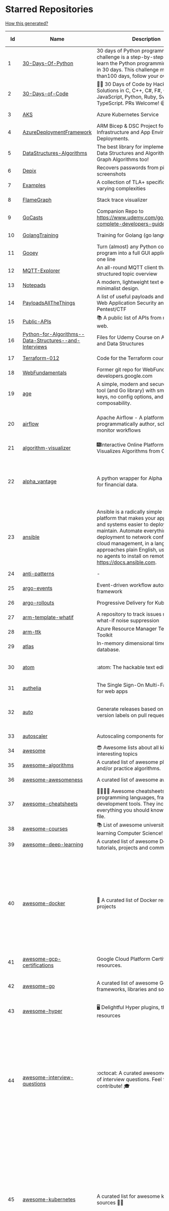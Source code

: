 # Starred Repositories  
[How this generated?](../master/USAGE.md)  
  
| Id 			| Name			| Description | Star Counts | Topics/Tags   | Last Updated 	|  
| ----------- | ----------- 	| ----------- | ----------- | ----------- 	| -----------   |  
|1|[30-Days-Of-Python](https://github.com/Asabeneh/30-Days-Of-Python.git)|30 days of Python programming challenge is a step-by-step guide to learn the Python programming language in 30 days. This challenge may take more than100 days, follow your own pace. |14437||17-11-2021|  
|2|[30-Days-of-Code](https://github.com/xeoneux/30-Days-of-Code.git)|👨‍💻 30 Days of Code by HackerRank Solutions in C, C++, C#, F#, Go, Java, JavaScript, Python, Ruby, Swift & TypeScript. PRs Welcome! 😄|754|||  
|3|[AKS](https://github.com/Azure/AKS.git)|Azure Kubernetes Service|1566||9-9-2022|  
|4|[AzureDeploymentFramework](https://github.com/brwilkinson/AzureDeploymentFramework.git)|ARM Bicep & DSC Project for Azure Infrastructure and App Environment Deployments.|78||26-7-2022|  
|5|[DataStructures-Algorithms](https://github.com/rachitiitr/DataStructures-Algorithms.git)|The best library for implementation of all Data Structures and Algorithms - Trees + Graph Algorithms too!|2351||13-6-2021|  
|6|[Depix](https://github.com/beurtschipper/Depix.git)|Recovers passwords from pixelized screenshots|22713||16-6-2022|  
|7|[Examples](https://github.com/tlaplus/Examples.git)|A collection of TLA+ specifications of varying complexities|956|tlaplus, pluscal, protocol, algorithm|29-8-2022|  
|8|[FlameGraph](https://github.com/brendangregg/FlameGraph.git)|Stack trace visualizer|13536||31-8-2021|  
|9|[GoCasts](https://github.com/StephenGrider/GoCasts.git)|Companion Repo to https://www.udemy.com/go-the-complete-developers-guide/|1765||25-8-2017|  
|10|[GolangTraining](https://github.com/GoesToEleven/GolangTraining.git)|Training for Golang (go language)|8403||4-12-2018|  
|11|[Gooey](https://github.com/chriskiehl/Gooey.git)|Turn (almost) any Python command line program into a full GUI application with one line|16647||8-5-2022|  
|12|[MQTT-Explorer](https://github.com/thomasnordquist/MQTT-Explorer.git)|An all-round MQTT client that provides a structured topic overview|1918||27-2-2022|  
|13|[Notepads](https://github.com/0x7c13/Notepads.git)|A modern, lightweight text editor with a minimalist design.|6700||7-6-2022|  
|14|[PayloadsAllTheThings](https://github.com/swisskyrepo/PayloadsAllTheThings.git)|A list of useful payloads and bypass for Web Application Security and Pentest/CTF|40919|||  
|15|[Public-APIs](https://github.com/n0shake/Public-APIs.git)|📚 A public list of APIs from round the web.|18929||21-8-2022|  
|16|[Python-for-Algorithms--Data-Structures--and-Interviews](https://github.com/jmportilla/Python-for-Algorithms--Data-Structures--and-Interviews.git)|Files for Udemy Course on Algorithms and Data Structures|2147||1-7-2022|  
|17|[Terraform-012](https://github.com/addamstj/Terraform-012.git)|Code for the Terraform course|72||6-7-2020|  
|18|[WebFundamentals](https://github.com/google/WebFundamentals.git)|Former git repo for WebFundamentals on developers.google.com|13429||10-8-2022|  
|19|[age](https://github.com/FiloSottile/age.git)|A simple, modern and secure encryption tool (and Go library) with small explicit keys, no config options, and UNIX-style composability.|11213||28-7-2022|  
|20|[airflow](https://github.com/apache/airflow.git)|Apache Airflow - A platform to programmatically author, schedule, and monitor workflows|27406|airflow, apache, apache-airflow, python, scheduler, workflow, hacktoberfest|10-9-2022|  
|21|[algorithm-visualizer](https://github.com/algorithm-visualizer/algorithm-visualizer.git)|:fireworks:Interactive Online Platform that Visualizes Algorithms from Code|39001|||  
|22|[alpha_vantage](https://github.com/RomelTorres/alpha_vantage.git)|A python wrapper for Alpha Vantage API for financial data.|3741|alpha-vantage, pandas, financial-data, python, stock, alphavantage, json, finance, api-wrapper, cryptocurrency, bitcoin|14-6-2021|  
|23|[ansible](https://github.com/ansible/ansible.git)|Ansible is a radically simple IT automation platform that makes your applications and systems easier to deploy and maintain. Automate everything from code deployment to network configuration to cloud management, in a language that approaches plain English, using SSH, with no agents to install on remote systems. https://docs.ansible.com.|54436||9-9-2022|  
|24|[anti-patterns](https://github.com/tonybaloney/anti-patterns.git)|-|102||15-7-2022|  
|25|[argo-events](https://github.com/argoproj/argo-events.git)|Event-driven workflow automation framework|1651||10-9-2022|  
|26|[argo-rollouts](https://github.com/argoproj/argo-rollouts.git)|Progressive Delivery for Kubernetes|1691||6-9-2022|  
|27|[arm-template-whatif](https://github.com/Azure/arm-template-whatif.git)|A repository to track issues related to what-if noise suppression|63||2-8-2022|  
|28|[arm-ttk](https://github.com/Azure/arm-ttk.git)|Azure Resource Manager Template Toolkit|339||26-8-2022|  
|29|[atlas](https://github.com/Netflix/atlas.git)|In-memory dimensional time series database.|3130||9-9-2022|  
|30|[atom](https://github.com/atom/atom.git)|:atom: The hackable text editor|58457|atom, editor, javascript, electron, windows, linux, macos|23-6-2022|  
|31|[authelia](https://github.com/authelia/authelia.git)|The Single Sign-On Multi-Factor portal for web apps|14116||10-9-2022|  
|32|[auto](https://github.com/intuit/auto.git)|Generate releases based on semantic version labels on pull requests.|1809|release, auto-release, github, slack, jira, releases, publishing, hack, hacktoberfest|25-7-2022|  
|33|[autoscaler](https://github.com/kubernetes/autoscaler.git)|Autoscaling components for Kubernetes|6042||5-9-2022|  
|34|[awesome](https://github.com/sindresorhus/awesome.git)|😎 Awesome lists about all kinds of interesting topics|218865||5-9-2022|  
|35|[awesome-algorithms](https://github.com/tayllan/awesome-algorithms.git)|A curated list of awesome places to learn and/or practice algorithms.|12248||9-5-2022|  
|36|[awesome-awesomeness](https://github.com/bayandin/awesome-awesomeness.git)|A curated list of awesome awesomeness|29306||24-3-2022|  
|37|[awesome-cheatsheets](https://github.com/LeCoupa/awesome-cheatsheets.git)|👩‍💻👨‍💻 Awesome cheatsheets for popular programming languages, frameworks and development tools. They include everything you should know in one single file.|30451||28-8-2022|  
|38|[awesome-courses](https://github.com/prakhar1989/awesome-courses.git)|:books: List of awesome university courses for learning Computer Science!|42559||2-12-2020|  
|39|[awesome-deep-learning](https://github.com/ChristosChristofidis/awesome-deep-learning.git)|A curated list of awesome Deep Learning tutorials, projects and communities.|19379||8-5-2022|  
|40|[awesome-docker](https://github.com/veggiemonk/awesome-docker.git)|:whale: A curated list of Docker resources and projects|22775|docker, awesome, awesome-list, container, tools, dockerfile, list, moby, docker-container, docker-image, docker-environment, docker-deployment, docker-swarm, docker-api, docker-monitoring, docker-machine, docker-security, docker-registry|26-8-2022|  
|41|[awesome-gcp-certifications](https://github.com/sathishvj/awesome-gcp-certifications.git)|Google Cloud Platform Certification resources.|2679||31-8-2022|  
|42|[awesome-go](https://github.com/avelino/awesome-go.git)|A curated list of awesome Go frameworks, libraries and software|87465|golang, golang-library, go, awesome, awesome-list, hacktoberfest|9-9-2022|  
|43|[awesome-hyper](https://github.com/bnb/awesome-hyper.git)|🖥 Delightful Hyper plugins, themes, and resources|10014||13-7-2021|  
|44|[awesome-interview-questions](https://github.com/DopplerHQ/awesome-interview-questions.git)|:octocat: A curated awesome list of lists of interview questions. Feel free to contribute! :mortar_board: |49401|awesome-list, awesomeness, interview-questions, interviewing, interview-practice, ruby, javascript, awesome, list, python-interview-questions, rails-interview, javascript-interview-questions, angularjs-interview-questions, android-interview-questions|16-11-2021|  
|45|[awesome-kubernetes](https://github.com/ramitsurana/awesome-kubernetes.git)|A curated list for awesome kubernetes sources :ship::tada:|13053|kubernetes, minikube, meetup, resource, kubernetes-sources, google-cloud, kubernetes-cluster, deploy-kubernetes, aws, enterprise-kubernetes-products, monitoring-kubernetes, azure, schedule, google-kubernetes, docker, cloud-providers, books, machine-learning|4-7-2022|  
|46|[awesome-kubernetes](https://github.com/nubenetes/awesome-kubernetes.git)|A curated list of awesome references collected since 2018.|277|kubernetes, cloud, awesome-list, aws, azure, gcp, devops, devops-tools, docker, containers|25-6-2022|  
|47|[awesome-macOS](https://github.com/iCHAIT/awesome-macOS.git)|  A curated list of awesome applications, softwares, tools and shiny things for macOS.|13303||4-2-2022|  
|48|[awesome-machine-learning](https://github.com/josephmisiti/awesome-machine-learning.git)|A curated list of awesome Machine Learning frameworks, libraries and software.|55751||9-9-2022|  
|49|[awesome-macos-command-line](https://github.com/herrbischoff/awesome-macos-command-line.git)|Use your macOS terminal shell to do awesome things.|26181||2-9-2021|  
|50|[awesome-microservices](https://github.com/mfornos/awesome-microservices.git)|A curated list of Microservice Architecture related principles and technologies.|11350|awesome, microservices, microservices-architecture, cloud-native, cloud-computing|1-9-2022|  
|51|[awesome-pentest](https://github.com/enaqx/awesome-pentest.git)|A collection of awesome penetration testing resources, tools and other shiny things|16779||25-8-2022|  
|52|[awesome-python-applications](https://github.com/mahmoud/awesome-python-applications.git)|💿 Free software that works great, and also happens to be open-source Python. |13934||10-7-2022|  
|53|[awesome-readme](https://github.com/matiassingers/awesome-readme.git)|A curated list of awesome READMEs|12817|awesome-list, awesome, list, readme|1-9-2022|  
|54|[awesome-sanic](https://github.com/mekicha/awesome-sanic.git)|A curated list of awesome Sanic resources and extensions|594||13-8-2022|  
|55|[awesome-scalability](https://github.com/binhnguyennus/awesome-scalability.git)|The Patterns of Scalable, Reliable, and Performant Large-Scale Systems|40564|||  
|56|[awesome-selfhosted](https://github.com/awesome-selfhosted/awesome-selfhosted.git)|A list of Free Software network services and web applications which can be hosted on your own servers|102203|selfhosted, awesome, awesome-list, privacy, hosting, cloud, self-hosted|8-9-2022|  
|57|[awesome-shell](https://github.com/alebcay/awesome-shell.git)|A curated list of awesome command-line frameworks, toolkits, guides and gizmos. Inspired by awesome-php.|24747||27-4-2022|  
|58|[awesome-sysadmin](https://github.com/awesome-foss/awesome-sysadmin.git)|A curated list of amazingly awesome open source sysadmin resources.|14976||6-9-2022|  
|59|[awesome-vscode](https://github.com/viatsko/awesome-vscode.git)|🎨 A curated list of delightful VS Code packages and resources.|20997|visual-studio, vscode, vscode-theme, vscode-extension, awesome, awesome-list, list, visualstudio, visual-studio-code, visual-studio-code-extension, visual-studio-code-theme|11-8-2022|  
|60|[awless](https://github.com/wallix/awless.git)|A Mighty CLI for AWS|4862||10-12-2018|  
|61|[aws-cdk](https://github.com/aws/aws-cdk.git)|The AWS Cloud Development Kit is a framework for defining cloud infrastructure in code|9162|aws, infrastructure-as-code, typescript, cloud-infrastructure|9-9-2022|  
|62|[aws-cli](https://github.com/aws/aws-cli.git)|Universal Command Line Interface for Amazon Web Services|12853||9-9-2022|  
|63|[aws-cloudformation-user-guide](https://github.com/awsdocs/aws-cloudformation-user-guide.git)|The open source version of the AWS CloudFormation User Guide|667||11-8-2022|  
|64|[aws-eks-kubernetes-masterclass](https://github.com/stacksimplify/aws-eks-kubernetes-masterclass.git)|AWS EKS Kubernetes - Masterclass   DevOps, Microservices|569||3-3-2022|  
|65|[azkaban](https://github.com/azkaban/azkaban.git)|Azkaban workflow manager.|4116|||  
|66|[azure-cli](https://github.com/Azure/azure-cli.git)|Azure Command-Line Interface|3227||9-9-2022|  
|67|[azure-docs-bicep-samples](https://github.com/Azure/azure-docs-bicep-samples.git)|-|35|||  
|68|[azure-functions-host](https://github.com/Azure/azure-functions-host.git)|The host/runtime that powers Azure Functions|1752|azure-functions, azure-webjobs-sdk, serverless|9-9-2022|  
|69|[azure-powershell](https://github.com/Azure/azure-powershell.git)|Microsoft Azure PowerShell|3255|azure, powershell, microsoft-azure-powershell, arm, microsoft|9-9-2022|  
|70|[azure-quickstart-templates](https://github.com/Azure/azure-quickstart-templates.git)|Azure Quickstart Templates|12071|azure, templates, arm, bicep, bicep-templates, arm-templates|9-9-2022|  
|71|[azure-sdk-for-python](https://github.com/Azure/azure-sdk-for-python.git)|This repository is for active development of the Azure SDK for Python. For consumers of the SDK we recommend visiting our public developer docs at https://docs.microsoft.com/python/azure/ or our versioned developer docs at https://azure.github.io/azure-sdk-for-python. |3001|python, azure, azure-sdk|10-9-2022|  
|72|[azure4everyone-samples](https://github.com/MarczakIO/azure4everyone-samples.git)|-|190|||  
|73|[backstage](https://github.com/backstage/backstage.git)|Backstage is an open platform for building developer portals|17920||10-9-2022|  
|74|[badges](https://github.com/Naereen/badges.git)|:pencil: Markdown code for lots of small badges :ribbon: :pushpin: (shields.io, forthebadge.com etc) :sunglasses:. Contributions are welcome! Please add yours!|3523||9-6-2022|  
|75|[benten](https://github.com/intuit/benten.git)|Chatbot Development Framework (with Slack integration for Jira and Jenkins)|129||31-3-2021|  
|76|[bhai-lang](https://github.com/DulLabs/bhai-lang.git)|A toy programming language written in Typescript|3568||17-4-2022|  
|77|[bicep](https://github.com/Azure/bicep.git)|Bicep is a declarative language for describing and deploying Azure resources|2497|arm-templates, arm-json, bicep|10-9-2022|  
|78|[bitcoin](https://github.com/bitcoin/bitcoin.git)|Bitcoin Core integration/staging tree|66064|bitcoin, c-plus-plus, p2p, cryptocurrency, cryptography|10-9-2022|  
|79|[black](https://github.com/psf/black.git)|The uncompromising Python code formatter|29080||5-9-2022|  
|80|[blackfriday](https://github.com/russross/blackfriday.git)|Blackfriday: a markdown processor for Go|4990||27-10-2020|  
|81|[blockly](https://github.com/google/blockly.git)|The web-based visual programming editor.|10596||10-8-2022|  
|82|[bokeh](https://github.com/bokeh/bokeh.git)|Interactive Data Visualization in the browser, from  Python|16660||10-9-2022|  
|83|[boto3](https://github.com/boto/boto3.git)|AWS SDK for Python|7527|||  
|84|[boulder](https://github.com/letsencrypt/boulder.git)|An ACME-based certificate authority, written in Go. |4391||9-9-2022|  
|85|[brackets](https://github.com/adobe/brackets.git)|An open source code editor for the web, written in JavaScript, HTML and CSS.|33551||18-3-2021|  
|86|[brooklin](https://github.com/linkedin/brooklin.git)|An extensible distributed system for reliable nearline data streaming at scale|782|distributed-systems, data-streaming, scalability, kafka-mirror-maker, kafka, change-data-capture, java, linkedin|5-8-2022|  
|87|[brotli](https://github.com/google/brotli.git)|Brotli compression format|11444|||  
|88|[build-your-own-x](https://github.com/codecrafters-io/build-your-own-x.git)|Master programming by recreating your favorite technologies from scratch.|164531|programming, tutorials, tutorial-code, tutorial-exercises, free, awesome-list|4-9-2022|  
|89|[caddy](https://github.com/caddyserver/caddy.git)|Fast and extensible multi-platform web server with automatic HTTPS|42735|||  
|90|[celery](https://github.com/celery/celery.git)|Distributed Task Queue (development branch)|20046|python, task-manager, task-scheduler, task-runner, queue-workers, queued-jobs, queue-tasks, amqp, redis, sqs, sqs-queue, python3, python-library, redis-queue|7-9-2022|  
|91|[cert-manager](https://github.com/cert-manager/cert-manager.git)|Automatically provision and manage TLS certificates in Kubernetes|9327|||  
|92|[chalice](https://github.com/aws/chalice.git)|Python Serverless Microframework for AWS|9185||1-9-2022|  
|93|[chaos-mesh](https://github.com/chaos-mesh/chaos-mesh.git)|A Chaos Engineering Platform for Kubernetes.|5152|||  
|94|[chaosmonkey](https://github.com/Netflix/chaosmonkey.git)|Chaos Monkey is a resiliency tool that helps applications tolerate random instance failures.|12645||30-10-2020|  
|95|[chartmuseum](https://github.com/helm/chartmuseum.git)|Host your own Helm Chart Repository|2943|helm, charts, kubernetes, chartmuseum|29-8-2022|  
|96|[charts](https://github.com/helm/charts.git)|⚠️(OBSOLETE) Curated applications for Kubernetes|15456|||  
|97|[cheat.sh](https://github.com/chubin/cheat.sh.git)|the only cheat sheet you need|30409||18-4-2022|  
|98|[checkov](https://github.com/bridgecrewio/checkov.git)|Prevent cloud misconfigurations and find vulnerabilities during build-time in infrastructure as code, container images and open source packages with Checkov by Bridgecrew.|4629|terraform, static-analysis, aws, gcp, azure, aws-security, azure-security, gcp-security, cloudformation, scans, compliance, kubernetes, kubernetes-security, devsecops, policy-as-code, infrastructure-as-code, devops, terraform-security, hacktoberfest, bicep||  
|99|[chef](https://github.com/chef/chef.git)|Chef Infra, a powerful automation platform that transforms infrastructure into code automating how infrastructure is configured, deployed and managed across any environment, at any scale|6993||9-9-2022|  
|100|[clair](https://github.com/quay/clair.git)|Vulnerability Static Analysis for Containers|9010|||  
|101|[cli](https://github.com/cli/cli.git)|GitHub’s official command line tool|29780||10-9-2022|  
|102|[cli](https://github.com/snyk/cli.git)|Snyk CLI scans and monitors your projects for security vulnerabilities.|4103||9-9-2022|  
|103|[cli-spinners](https://github.com/sindresorhus/cli-spinners.git)|Spinners for use in the terminal|2027||24-7-2022|  
|104|[click](https://github.com/pallets/click.git)|Python composable command line interface toolkit|12942|python, cli, click, pallets|1-9-2022|  
|105|[cloud-custodian](https://github.com/cloud-custodian/cloud-custodian.git)|Rules engine for cloud security, cost optimization, and governance, DSL in yaml for policies to query, filter, and take actions on resources|4298||9-9-2022|  
|106|[codebytere.github.io](https://github.com/codebytere/codebytere.github.io.git)|personal website|457||12-7-2022|  
|107|[codesearch](https://github.com/google/codesearch.git)|Fast, indexed regexp search over large file trees|3151||29-3-2020|  
|108|[coding-interview-university](https://github.com/jwasham/coding-interview-university.git)|A complete computer science study plan to become a software engineer.|231936|||  
|109|[compose](https://github.com/docker/compose.git)|Define and run multi-container applications with Docker|27131|docker, docker-compose, orchestration, go, golang|8-9-2022|  
|110|[computer-science](https://github.com/ossu/computer-science.git)|:mortar_board: Path to a free self-taught education in Computer Science!|123496|computer-science, awesome-list, courses, curriculum|23-8-2022|  
|111|[consul](https://github.com/hashicorp/consul.git)|Consul is a distributed, highly available, and data center aware solution to connect and configure applications across dynamic, distributed infrastructure.|25317|consul, service-mesh, service-discovery, kubernetes, vault, ecs, api-gateway|9-9-2022|  
|112|[containerd](https://github.com/containerd/containerd.git)|An open and reliable container runtime|12020||10-9-2022|  
|113|[core](https://github.com/home-assistant/core.git)|:house_with_garden: Open source home automation that puts local control and privacy first.|54753|python, home-automation, iot, internet-of-things, mqtt, raspberry-pi, asyncio|10-9-2022|  
|114|[coredns](https://github.com/coredns/coredns.git)|CoreDNS is a DNS server that chains plugins|9709|dns-server, go, cncf, coredns, plugin, service-discovery|8-9-2022|  
|115|[coreutils](https://github.com/uutils/coreutils.git)|Cross-platform Rust rewrite of the GNU coreutils|12485|rust, coreutils, gnu-coreutils, busybox, cross-platform, command-line-tool|10-9-2022|  
|116|[crouton](https://github.com/dnschneid/crouton.git)|Chromium OS Universal Chroot Environment|8169|chroot, shell, crouton, minecraft, ubuntu, debian, kali, linux, chromeos|11-1-2022|  
|117|[cruise-control](https://github.com/linkedin/cruise-control.git)|Cruise-control is the first of its kind to fully automate the dynamic workload rebalance and self-healing of a Kafka cluster. It provides great value to Kafka users by simplifying the operation of Kafka clusters.|2258|kafka, cluster-management, self-healing|1-9-2022|  
|118|[dapr](https://github.com/dapr/dapr.git)|Dapr is a portable, event-driven, runtime for building distributed applications across cloud and edge.|19191||9-9-2022|  
|119|[dashboard](https://github.com/kubernetes/dashboard.git)|General-purpose web UI for Kubernetes clusters|11624||10-9-2022|  
|120|[design-patterns-for-humans](https://github.com/kamranahmedse/design-patterns-for-humans.git)|An ultra-simplified explanation to design patterns|34924||27-8-2022|  
|121|[developer-roadmap](https://github.com/kamranahmedse/developer-roadmap.git)|Roadmap to becoming a developer in 2022|210739|computer-science, roadmap, developer-roadmap, frontend-roadmap, devops-roadmap, backend-roadmap, study-plan, engineering, react-roadmap, angular-roadmap, python-roadmap, go-roadmap, java-roadmap, dba-roadmap, vue-roadmap, blockchain-roadmap, web3-roadmap, javascript-roadmap, nodejs-roadmap, qa-roadmap|10-9-2022|  
|122|[devops-exercises](https://github.com/bregman-arie/devops-exercises.git)|Linux, Jenkins, AWS, SRE, Prometheus, Docker, Python, Ansible, Git, Kubernetes, Terraform, OpenStack, SQL, NoSQL, Azure, GCP, DNS, Elastic, Network, Virtualization. DevOps Interview Questions|29304||8-9-2022|  
|123|[diagrams](https://github.com/mingrammer/diagrams.git)|:art: Diagram as Code for prototyping cloud system architectures|25835|diagram, diagram-as-code, architecture, graphviz|5-9-2022|  
|124|[discourse](https://github.com/discourse/discourse.git)|A platform for community discussion. Free, open, simple.|36410||10-9-2022|  
|125|[dive](https://github.com/wagoodman/dive.git)|A tool for exploring each layer in a docker image|33625|docker, docker-image, inspector, explorer, cli, tui|2-7-2021|  
|126|[django](https://github.com/django/django.git)|The Web framework for perfectionists with deadlines.|66171|python, django, web, framework, orm, templates, models, views, apps|9-9-2022|  
|127|[django-health-check](https://github.com/KristianOellegaard/django-health-check.git)|a pluggable app that runs a full check on the deployment, using a number of plugins to check e.g. database, queue server, celery processes, etc.|882||5-9-2022|  
|128|[dns](https://github.com/miekg/dns.git)|DNS library in Go|6496|dnssec, go, dns-library, dns|21-6-2022|  
|129|[docker-cheat-sheet](https://github.com/wsargent/docker-cheat-sheet.git)|Docker Cheat Sheet|21091|docker, cheet-sheet|23-6-2022|  
|130|[dockerfiles](https://github.com/jessfraz/dockerfiles.git)|Various Dockerfiles I use on the desktop and on servers.|12715|dockerfiles, bash, docker, dockerfile, linux, shell, containers|27-3-2021|  
|131|[doitlive](https://github.com/sloria/doitlive.git)|Because sometimes you need to do it live|3176||14-8-2022|  
|132|[drawio](https://github.com/jgraph/drawio.git)|Source to app.diagrams.net|31137||8-9-2022|  
|133|[driftctl](https://github.com/snyk/driftctl.git)|Detect, track and alert on infrastructure drift|1963|infrastructure-drift, iac, terraform, aws, drift, infrastructure-as-code, hacktoberfest|9-9-2022|  
|134|[echarts](https://github.com/apache/echarts.git)|Apache ECharts is a powerful, interactive charting and data visualization library for browser|52425|echarts, data-visualization, charts, charting-library, visualization, apache, data-viz, canvas, svg|6-9-2022|  
|135|[echo](https://github.com/labstack/echo.git)|High performance, minimalist Go web framework|23694|go, echo, web, middleware, microservice, websocket, ssl, letsencrypt, micro-framework, https, http2, web-framework, labstack-echo|4-9-2022|  
|136|[ecs-refarch-service-discovery](https://github.com/awslabs/ecs-refarch-service-discovery.git)|An EC2 Container Service Reference Architecture for providing Service Discovery to containers using CloudWatch Events, Lambda and Route 53 private hosted zones. |440||25-7-2016|  
|137|[eks-anywhere](https://github.com/aws/eks-anywhere.git)|Run Amazon EKS on your own infrastructure 🚀|1631|kubernetes, aws, k8s, kubernetes-cluster, kubernetes-deployment, eks, vmware, docker, baremetal, baremetal-provisioning, tinkerbell|9-9-2022|  
|138|[elasticsearch](https://github.com/elastic/elasticsearch.git)|Free and Open, Distributed, RESTful Search Engine|61070|elasticsearch, java, search-engine|10-9-2022|  
|139|[emissary](https://github.com/emissary-ingress/emissary.git)|open source Kubernetes-native API gateway for microservices built on the Envoy Proxy|3869|||  
|140|[eng-practices](https://github.com/google/eng-practices.git)|Google's Engineering Practices documentation|18738||17-8-2022|  
|141|[engineering-blogs](https://github.com/kilimchoi/engineering-blogs.git)|A curated list of engineering blogs|22108|engineering-blogs, tech, programming-blogs, software-development, lists|29-7-2022|  
|142|[envoy](https://github.com/envoyproxy/envoy.git)|Cloud-native high-performance edge/middle/service proxy|20370||9-9-2022|  
|143|[eruda](https://github.com/liriliri/eruda.git)|Console for mobile browsers|12807|console, mobile, debugger, developer-tools, eruda|26-8-2022|  
|144|[etcd](https://github.com/etcd-io/etcd.git)|Distributed reliable key-value store for the most critical data of a distributed system|41124|etcd, raft, distributed-systems, kubernetes, go, database, key-value, consensus, distributed-database|9-9-2022|  
|145|[every-programmer-should-know](https://github.com/mtdvio/every-programmer-should-know.git)|A collection of (mostly) technical things every software developer should know about|62125|cc-by, computer-science, educational, novice, collection|1-9-2022|  
|146|[ewd998](https://github.com/tlaplus-workshops/ewd998.git)|Distributed termination detection on a ring, due to Shmuel Safra:|21|termination, detection, distsys, tlaplus, specs, model-checking, theorem-proving, refinement, safety, liveness|20-5-2022|  
|147|[examples](https://github.com/kubernetes/examples.git)|Kubernetes application example tutorials|5143|||  
|148|[external-dns](https://github.com/kubernetes-sigs/external-dns.git)|Configure external DNS servers (AWS Route53, Google CloudDNS and others) for Kubernetes Ingresses and Services|5610|||  
|149|[faas](https://github.com/openfaas/faas.git)|OpenFaaS - Serverless Functions Made Simple|22084|functions-as-a-service, functions, lambda, serverless, prometheus, kubernetes, k8s, serverless-functions, paas, gitops, faas, docker, golang, nodejs|8-9-2022|  
|150|[face_recognition](https://github.com/ageitgey/face_recognition.git)|The world's simplest facial recognition api for Python and the command line|45726|machine-learning, face-detection, face-recognition, python|10-6-2022|  
|151|[faker](https://github.com/joke2k/faker.git)|Faker is a Python package that generates fake data for you.|14717||31-8-2022|  
|152|[falcon](https://github.com/falconry/falcon.git)|The no-magic web data plane API and microservices framework for Python developers, with a focus on reliability, correctness, and performance at scale.|8873|python, framework, rest, microservices, web, api, http, wsgi, asgi, api-rest|31-8-2022|  
|153|[fastapi](https://github.com/tiangolo/fastapi.git)|FastAPI framework, high performance, easy to learn, fast to code, ready for production|49285||8-9-2022|  
|154|[fasthttp](https://github.com/valyala/fasthttp.git)|Fast HTTP package for Go. Tuned for high performance. Zero memory allocations in hot paths. Up to 10x faster than net/http|18363||3-9-2022|  
|155|[fd](https://github.com/sharkdp/fd.git)|A simple, fast and user-friendly alternative to 'find'|24429|command-line, tool, filesystem, search, regex, rust, cli, terminal, hacktoberfest|2-9-2022|  
|156|[flamethrower](https://github.com/DNS-OARC/flamethrower.git)|a DNS performance and functional testing utility supporting UDP, TCP, DoT and DoH (by @ns1labs)|257||5-7-2022|  
|157|[flask](https://github.com/pallets/flask.git)|The Python micro framework for building web applications.|60488|python, flask, wsgi, web-framework, werkzeug, jinja, pallets|2-9-2022|  
|158|[flask-celery-example](https://github.com/miguelgrinberg/flask-celery-example.git)|This repository contains the example code for my blog article Using Celery with Flask.|1088||12-9-2021|  
|159|[flower](https://github.com/mher/flower.git)|Real-time monitor and web admin for Celery distributed task queue|5367|celery, task-queue, monitoring, administration, workers, rabbitmq, redis, python, asynchronous|9-9-2022|  
|160|[flux](https://github.com/fluxcd/flux.git)|Successor: https://github.com/fluxcd/flux2 — The GitOps Kubernetes operator|6925|||  
|161|[forcediphttpsadapter](https://github.com/Roadmaster/forcediphttpsadapter.git)|A requests TransportAdapter allowing to force a specific IP for HTTPS connections.|43||1-11-2021|  
|162|[fortio](https://github.com/fortio/fortio.git)|Fortio load testing library, command line tool, advanced echo server and web UI in go (golang). Allows to specify a set query-per-second load and record latency histograms and other useful stats.|2666|||  
|163|[free-for-dev](https://github.com/ripienaar/free-for-dev.git)|A list of SaaS, PaaS and IaaS offerings that have free tiers of interest to devops and infradev|59692|free-for-developers, awesome-list|9-9-2022|  
|164|[free-programming-books](https://github.com/EbookFoundation/free-programming-books.git)|:books: Freely available programming books|247749|education, books, list, resource, hacktoberfest|10-9-2022|  
|165|[frp](https://github.com/fatedier/frp.git)|A fast reverse proxy to help you expose a local server behind a NAT or firewall to the internet.|59860|proxy, reverse-proxy, tunnel, nat, go, firewall, frp, expose, http-proxy|8-9-2022|  
|166|[fucking-algorithm](https://github.com/labuladong/fucking-algorithm.git)|刷算法全靠套路，认准 labuladong 就够了！English version supported! Crack LeetCode, not only how, but also why. |110070|leetcode, algorithms, interview-questions, data-structures, kmp, dynamic-programming, computer-science, dynamic-programming-algorithm|9-9-2022|  
|167|[gcsfuse](https://github.com/GoogleCloudPlatform/gcsfuse.git)|A user-space file system for interacting with Google Cloud Storage|1522||9-9-2022|  
|168|[gin](https://github.com/gin-gonic/gin.git)|Gin is a HTTP web framework written in Go (Golang). It features a Martini-like API with much better performance -- up to 40 times faster. If you need smashing performance, get yourself some Gin.|62683|server, middleware, framework, go, router, performance, gin|1-9-2022|  
|169|[git-standup](https://github.com/kamranahmedse/git-standup.git)|Recall what you did on the last working day. Psst! or be nosy and find what someone else in your team did ;-)|7214|||  
|170|[gitbook](https://github.com/GitbookIO/gitbook.git)|📝 Modern documentation format and toolchain using Git and Markdown|25003||27-12-2018|  
|171|[github-cheat-sheet](https://github.com/tiimgreen/github-cheat-sheet.git)|A list of cool features of Git and GitHub.|36770||28-5-2022|  
|172|[github-readme-stats](https://github.com/anuraghazra/github-readme-stats.git)|:zap: Dynamically generated stats for your github readmes|45612||6-9-2022|  
|173|[github1s](https://github.com/conwnet/github1s.git)|One second to read GitHub code with VS Code.|21206||6-9-2022|  
|174|[gitignore](https://github.com/github/gitignore.git)|A collection of useful .gitignore templates|138240|gitignore, git|10-5-2022|  
|175|[gitui](https://github.com/extrawurst/gitui.git)|Blazing 💥 fast terminal-ui for git written in rust 🦀|8955|rust, tui, terminal, git, command-line-tool, command-line-interface, async, hacktoberfest, bash|9-9-2022|  
|176|[gloo](https://github.com/solo-io/gloo.git)|The Feature-rich, Kubernetes-native, Next-Generation API Gateway Built on Envoy|3515||9-9-2022|  
|177|[go-fuzz](https://github.com/dvyukov/go-fuzz.git)|Randomized testing for Go|4462||26-7-2022|  
|178|[go-github](https://github.com/google/go-github.git)|Go library for accessing the GitHub v3 API|8790|go, github-api|7-9-2022|  
|179|[go-restful](https://github.com/emicklei/go-restful.git)|package for building REST-style Web Services using Go|4586|||  
|180|[go-spew](https://github.com/davecgh/go-spew.git)|Implements a deep pretty printer for Go data structures to aid in debugging|5263||30-8-2018|  
|181|[goaccess](https://github.com/allinurl/goaccess.git)|GoAccess is a real-time web log analyzer and interactive viewer that runs in a terminal in *nix systems or through your browser.|15126||6-9-2022|  
|182|[golang-web-dev](https://github.com/GoesToEleven/golang-web-dev.git)|-|3050||13-12-2019|  
|183|[goldmark](https://github.com/yuin/goldmark.git)|:trophy: A markdown parser written in Go. Easy to extend, standard(CommonMark) compliant, well structured.|2320|markdown, commonmark, golang, go|2-9-2022|  
|184|[google-api-python-client](https://github.com/googleapis/google-api-python-client.git)|🐍 The official Python client library for Google's discovery based APIs.|5933||7-9-2022|  
|185|[google-maps-services-python](https://github.com/googlemaps/google-maps-services-python.git)|Python client library for Google Maps API Web Services|3658|||  
|186|[googlesre](https://github.com/google/googlesre.git)|-|76||4-4-2022|  
|187|[goreleaser](https://github.com/goreleaser/goreleaser.git)|Deliver Go binaries as fast and easily as possible|10570|homebrew, golang, travis, release-automation, docker, snapcraft, package, deb, rpm, go, apk, hacktoberfest, github-actions|9-9-2022|  
|188|[gotty](https://github.com/sorenisanerd/gotty.git)|Share your terminal as a web application|1622||2-9-2022|  
|189|[gotty](https://github.com/yudai/gotty.git)|Share your terminal as a web application|17136||13-12-2017|  
|190|[gping](https://github.com/orf/gping.git)|Ping, but with a graph|6565||14-6-2022|  
|191|[grequests](https://github.com/spyoungtech/grequests.git)|Requests + Gevent = <3|4100|||  
|192|[grex](https://github.com/pemistahl/grex.git)|A command-line tool and Rust library for generating regular expressions from user-provided test cases|5558|command-line-tool, tool, regex, regexp, regex-pattern, regular-expression, regular-expressions, rust, cli, rust-cli, terminal, rust-library, rust-crate|15-8-2022|  
|193|[greykite](https://github.com/linkedin/greykite.git)|A flexible, intuitive and fast forecasting library|1590||31-8-2022|  
|194|[grumpy](https://github.com/giantswarm/grumpy.git)|Kubernetes Validation Admission Controller example|22||24-7-2020|  
|195|[guacamole-server](https://github.com/apache/guacamole-server.git)|Mirror of Apache Guacamole Server|2209||8-9-2022|  
|196|[halo](https://github.com/manrajgrover/halo.git)|💫 Beautiful spinners for terminal, IPython and Jupyter|2636||9-11-2020|  
|197|[haproxy](https://github.com/haproxy/haproxy.git)|HAProxy Load Balancer's development branch (mirror of git.haproxy.org)|3087||9-9-2022|  
|198|[helmfile](https://github.com/roboll/helmfile.git)|Deploy Kubernetes Helm Charts|3929|||  
|199|[hey](https://github.com/rakyll/hey.git)|HTTP load generator, ApacheBench (ab) replacement|14222||23-3-2021|  
|200|[homebrew-cask](https://github.com/Homebrew/homebrew-cask.git)|🍻 A CLI workflow for the administration of macOS applications distributed as binaries|19428|homebrew, cask, hacktoberfest|10-9-2022|  
|201|[howdoi](https://github.com/gleitz/howdoi.git)|instant coding answers via the command line|9664||4-7-2022|  
|202|[htmlq](https://github.com/mgdm/htmlq.git)|Like jq, but for HTML.|6094||3-1-2022|  
|203|[http-api-design](https://github.com/interagent/http-api-design.git)|HTTP API design guide extracted from work on the Heroku Platform API|13616||18-11-2021|  
|204|[http2smugl](https://github.com/neex/http2smugl.git)|-|454||7-7-2022|  
|205|[httpstat](https://github.com/davecheney/httpstat.git)|It's like curl -v, with colours. |6153|||  
|206|[httpstat](https://github.com/reorx/httpstat.git)|curl statistics made simple|5211|||  
|207|[hub](https://github.com/github/hub.git)|A command-line tool that makes git easier to use with GitHub.|22018||4-4-2022|  
|208|[hubot-slack](https://github.com/slackapi/hubot-slack.git)|Slack Developer Kit for Hubot|2281|hubot-adapter, hubot, coffeescript, slack, slack-app, bot|2-8-2022|  
|209|[hugo](https://github.com/gohugoio/hugo.git)|The world’s fastest framework for building websites.|61762|go, hugo, static-site-generator, blog-engine, cms, content-management-system, documentation-tool, hacktoberfest|8-9-2022|  
|210|[hugo-PaperMod](https://github.com/adityatelange/hugo-PaperMod.git)| A fast, clean, responsive Hugo theme.|4382||3-9-2022|  
|211|[interactive-coding-challenges](https://github.com/donnemartin/interactive-coding-challenges.git)|120+ interactive Python coding interview challenges (algorithms and data structures).  Includes Anki flashcards.|26117||5-8-2020|  
|212|[interview](https://github.com/mission-peace/interview.git)|Interview questions|10508||30-7-2018|  
|213|[interviews](https://github.com/kdn251/interviews.git)|Everything you need to know to get the job.|58152|java, interview, interview-questions, interview-practice, interview-preparation, interview-prep, algorithm, algorithm-challenges, algorithms, algorithm-competitions, technical-coding-interview, leetcode, leetcode-solutions, leetcode-java, coding-interviews, coding-interview, coding-challenge, coding-challenges, leetcode-questions, interviews|6-6-2020|  
|214|[ipython](https://github.com/ipython/ipython.git)|Official repository for IPython itself. Other repos in the IPython organization contain things like the website, documentation builds, etc.|15503||9-9-2022|  
|215|[iris](https://github.com/linkedin/iris.git)|Iris is a highly configurable and flexible service for paging and messaging.|696|paging, escalation, messaging, automation|27-6-2022|  
|216|[iris](https://github.com/kataras/iris.git)|The fastest HTTP/2 Go Web Framework. Easy to learn. Fast development with Code you control. Unbeatable cost-performance ratio :leaves: :rocket:   谢谢  |22864|go, performance, iris, web-framework, mvc, golang, basicauth, cors, dependency-injection, django, fastest-routes, grpc-go, http2, jwt, ngrok, sessions, versioning, websocket|9-9-2022|  
|217|[jq](https://github.com/stedolan/jq.git)|Command-line JSON processor|22987||26-5-2022|  
|218|[json-server](https://github.com/typicode/json-server.git)|Get a full fake REST API with zero coding in less than 30 seconds (seriously)|63222||3-5-2022|  
|219|[jsonnet](https://github.com/google/jsonnet.git)|Jsonnet - The data templating language|5759|jsonnet, configuration, config, functional, json|30-8-2022|  
|220|[jsonschema](https://github.com/python-jsonschema/jsonschema.git)|An implementation of the JSON Schema specification for Python|3827||10-9-2022|  
|221|[k2tf](https://github.com/sl1pm4t/k2tf.git)|Kubernetes YAML to Terraform HCL converter|841||29-5-2022|  
|222|[k6](https://github.com/grafana/k6.git)|A modern load testing tool, using Go and JavaScript - https://k6.io|17759||9-9-2022|  
|223|[k8s-conformance](https://github.com/cncf/k8s-conformance.git)|🧪CNCF K8s Conformance Working Group|697||9-9-2022|  
|224|[k9s](https://github.com/derailed/k9s.git)|🐶 Kubernetes CLI To Manage Your Clusters In Style!|17830||27-8-2022|  
|225|[kafka-monitor](https://github.com/linkedin/kafka-monitor.git)|Xinfra Monitor monitors the availability of Kafka clusters by producing synthetic workloads using end-to-end pipelines to obtain derived vital statistics - E2E latency, service produce/consume availability, offsets commit availability & latency, message loss rate and more.|1907|kafka-monitor, kafka-cluster, monitor-topic, partition, broker, partition-count, leader, latency, cluster, metrics, kmf, kafka-broker, xinfra-monitor, monitor-single-clusters, reassigns-partition, jmx-metrics, clusters, xinfra, monitor, topic|29-3-2022|  
|226|[kaniko](https://github.com/GoogleContainerTools/kaniko.git)|Build Container Images In Kubernetes|10950|containers, docker, developer-tools, kubernetes|8-9-2022|  
|227|[katib](https://github.com/kubeflow/katib.git)|Repository for hyperparameter tuning|1217||9-9-2022|  
|228|[katran](https://github.com/facebookincubator/katran.git)|A high performance layer 4 load balancer|3822||10-9-2022|  
|229|[kb](https://github.com/gnebbia/kb.git)|A minimalist command line knowledge base manager|2878||31-10-2021|  
|230|[kraken](https://github.com/uber/kraken.git)|P2P Docker registry capable of distributing TBs of data in seconds|5146|||  
|231|[ksonnet](https://github.com/ksonnet/ksonnet.git)|A CLI-supported framework that streamlines writing and deployment of Kubernetes configurations to multiple clusters.|1155||5-2-2019|  
|232|[kube2iam](https://github.com/jtblin/kube2iam.git)|kube2iam  provides different AWS IAM roles for pods running on Kubernetes|1858||1-3-2022|  
|233|[kubectx](https://github.com/ahmetb/kubectx.git)|Faster way to switch between clusters and namespaces in kubectl|13710|kubernetes, kubectl, kubectl-plugins, kubernetes-clusters|4-8-2022|  
|234|[kubeflow](https://github.com/kubeflow/kubeflow.git)|Machine Learning Toolkit for Kubernetes|11836|ml, kubernetes, minikube, tensorflow, notebook, google-kubernetes-engine, jupyter, machine-learning, kubeflow|6-9-2022|  
|235|[kubernetes](https://github.com/kubernetes/kubernetes.git)|Production-Grade Container Scheduling and Management|91922||10-9-2022|  
|236|[kubernetes-external-secrets](https://github.com/external-secrets/kubernetes-external-secrets.git)|Integrate external secret management systems with Kubernetes|2584||28-5-2022|  
|237|[kubescape](https://github.com/kubescape/kubescape.git)|Kubescape is a K8s open-source tool providing a multi-cloud K8s single pane of glass, including risk analysis, security compliance, RBAC visualizer and image vulnerabilities scanning. |6850|kubernetes, security, nsa, mitre-attack, devops, best-practice, vulnerability-detection|7-9-2022|  
|238|[kubespray](https://github.com/kubernetes-sigs/kubespray.git)|Deploy a Production Ready Kubernetes Cluster|12827||9-9-2022|  
|239|[kubetools](https://github.com/collabnix/kubetools.git)|Kubetools - Curated List of Kubernetes Tools|589|hacktoberfest, hacktoberfest2020, kubernetes, helm, helmpack, helmcharts, jenkins, iot, monitoring, monitoring-tool, prometheus, thanos, grafana, kubernetes-clusters, kubernetes-operational, kubernetes-resource, k8s-cluster, kubernetes-cli|24-8-2022|  
|240|[kudu](https://github.com/projectkudu/kudu.git)|Kudu is the engine behind git/hg deployments, WebJobs, and various other features in Azure Web Sites. It can also run outside of Azure.|2955||19-8-2022|  
|241|[labs](https://github.com/docker/labs.git)|This is a collection of tutorials for learning how to use Docker with various tools. Contributions welcome.|10913|docker-tutorial, lab, swarm, docker, docker-compose, swarm-mode, orchestration, windows, dotnet, java, security, containers|18-4-2022|  
|242|[landscape](https://github.com/cncf/landscape.git)|🌄The Cloud Native Interactive Landscape filters and sorts hundreds of projects and products, and shows details including GitHub stars, funding or market cap, first and last commits, contributor counts, headquarters location, and recent tweets.|8461||10-9-2022|  
|243|[lazydocker](https://github.com/jesseduffield/lazydocker.git)|The lazier way to manage everything docker|23702||18-6-2022|  
|244|[learn-python](https://github.com/trekhleb/learn-python.git)|📚 Playground and cheatsheet for learning Python. Collection of Python scripts that are split by topics and contain code examples with explanations.|13150||2-7-2022|  
|245|[learn-python3](https://github.com/jerry-git/learn-python3.git)|Jupyter notebooks for teaching/learning Python 3|5174||2-8-2020|  
|246|[learn-regex](https://github.com/ziishaned/learn-regex.git)|Learn regex the easy way|42534||1-2-2022|  
|247|[learnopencv](https://github.com/spmallick/learnopencv.git)|Learn OpenCV  : C++ and Python Examples|17034||7-9-2022|  
|248|[lens](https://github.com/lensapp/lens.git)|Lens - The way the world runs Kubernetes|19406|||  
|249|[leveldb](https://github.com/google/leveldb.git)|LevelDB is a fast key-value storage library written at Google that provides an ordered mapping from string keys to string values.|30565|||  
|250|[linkedin-skill-assessments-quizzes](https://github.com/Ebazhanov/linkedin-skill-assessments-quizzes.git)|Full reference of LinkedIn answers 2022 for skill assessments (aws-lambda, rest-api, javascript, react, git, html, jquery, mongodb, java, Go, python, machine-learning, power-point) linkedin excel test lösungen, linkedin machine learning test LinkedIn test questions and answers |17902||9-9-2022|  
|251|[linux](https://github.com/torvalds/linux.git)|Linux kernel source tree|137638|||  
|252|[linux-insides](https://github.com/0xAX/linux-insides.git)|A little bit about a linux kernel|26975|linux-kernel, linux-insides, linux|8-8-2022|  
|253|[litestream](https://github.com/benbjohnson/litestream.git)|Streaming replication for SQLite.|7290||8-8-2022|  
|254|[localstack](https://github.com/localstack/localstack.git)|💻  A fully functional local AWS cloud stack. Develop and test your cloud & Serverless apps offline!|43438|aws, localstack, testing, continuous-integration, developer-tools, python|9-9-2022|  
|255|[locust](https://github.com/locustio/locust.git)|Scalable user load testing tool written in Python|19712||7-9-2022|  
|256|[logrus](https://github.com/sirupsen/logrus.git)|Structured, pluggable logging for Go.|21257|logging, logrus, go|19-7-2022|  
|257|[lovefield](https://github.com/google/lovefield.git)|Lovefield is a relational database for web apps. Written in JavaScript, works cross-browser. Provides SQL-like APIs that are fast, safe, and easy to use.|6807||19-5-2020|  
|258|[machine](https://github.com/docker/machine.git)|Machine management for a container-centric world|6515||2-9-2019|  
|259|[markdown-here](https://github.com/adam-p/markdown-here.git)|Google Chrome, Firefox, and Thunderbird extension that lets you write email in Markdown and render it before sending.|56595||30-9-2018|  
|260|[mattermost-server](https://github.com/mattermost/mattermost-server.git)|Mattermost is an open source platform for secure collaboration across the entire software development lifecycle.|23820||9-9-2022|  
|261|[mdBook](https://github.com/rust-lang/mdBook.git)|Create book from markdown files. Like Gitbook but implemented in Rust|10615||9-9-2022|  
|262|[mergestat](https://github.com/mergestat/mergestat.git)|Query git repositories with SQL. Generate reports, perform status checks, analyze codebases. 🔍 📊|3138|git, sql, sqlite, golang, go, cli, command-line|2-8-2022|  
|263|[metallb](https://github.com/metallb/metallb.git)|A network load-balancer implementation for Kubernetes using standard routing protocols|5126|kubernetes, bgp, load-balancer, bare-metal, arp, vrrp, keepalived|8-9-2022|  
|264|[microservices-demo](https://github.com/GoogleCloudPlatform/microservices-demo.git)|Sample cloud-native application with 10 microservices showcasing Kubernetes, Istio, gRPC and OpenCensus.|12834||9-9-2022|  
|265|[minio](https://github.com/minio/minio.git)|Multi-Cloud :cloud: Object Storage |35210|go, storage, cloud, s3, objectstorage, cloudstorage, amazon-s3, cloudnative, k8s, kubernetes, multi-cloud, multi-cloud-kubernetes|9-9-2022|  
|266|[miniserve](https://github.com/svenstaro/miniserve.git)|🌟 For when you really just want to serve some files over HTTP right now!|3579|serve, http-server, server, static-files, cli, command-line, command-line-tool|22-8-2022|  
|267|[mkcert](https://github.com/FiloSottile/mkcert.git)|A simple zero-config tool to make locally trusted development certificates with any names you'd like.|36690|https, tls, certificates, local-development, localhost, root-ca, macos, linux, windows, ios, firefox, chrome|26-4-2022|  
|268|[moby](https://github.com/moby/moby.git)|Moby Project - a collaborative project for the container ecosystem to assemble container-based systems|63988|docker, containers, go|9-9-2022|  
|269|[monorepo](https://github.com/mito-ds/monorepo.git)|The mitosheet package, trymito.io, and other public Mito code.|1235|data-science, python, data, data-visualization, data-analysis||  
|270|[moto](https://github.com/spulec/moto.git)|A library that allows you to easily mock out tests based on AWS infrastructure.|6082|||  
|271|[mux](https://github.com/gorilla/mux.git)|A powerful HTTP router and URL matcher for building Go web servers with 🦍|17300||17-8-2022|  
|272|[my-mac-os](https://github.com/nikitavoloboev/my-mac-os.git)|List of applications and tools that make my macOS experience even more amazing|18941||12-4-2022|  
|273|[mycli](https://github.com/dbcli/mycli.git)|A Terminal Client for MySQL with AutoCompletion and Syntax Highlighting.|10561|database, python, syntax-highlighting, mysql, mycli, auto-completion|2-9-2022|  
|274|[mypy](https://github.com/python/mypy.git)|Optional static typing for Python|13745|python, types, typing, typechecker, linter|9-9-2022|  
|275|[nativefier](https://github.com/nativefier/nativefier.git)|Make any web page a desktop application|31545||29-8-2022|  
|276|[netdata](https://github.com/netdata/netdata.git)|Real-time performance monitoring, done right! https://www.netdata.cloud|60579|monitoring, iot, notifications, docker, statsd, kubernetes, cncf, prometheus, containers, netdata, analytics, devops, time-series, observability, alerting, graphing, influxdb, grafana, graphite, dashboard|10-9-2022|  
|277|[nginx-admins-handbook](https://github.com/trimstray/nginx-admins-handbook.git)|How to improve NGINX performance, security, and other important things.|12804||20-10-2021|  
|278|[nginx-module-vts](https://github.com/vozlt/nginx-module-vts.git)|Nginx virtual host traffic status module|2718|c, nginx, nginx-module, nginx-vhost-traffic-status, vozlt-nginx-modules, monitoring|8-9-2022|  
|279|[ngrok](https://github.com/inconshreveable/ngrok.git)|Introspected tunnels to localhost|22085||31-5-2016|  
|280|[nicstat](https://github.com/scotte/nicstat.git)|Fork of https://sourceforge.net/projects/nicstat/ to fix bugs|56||9-5-2018|  
|281|[nocode](https://github.com/kelseyhightower/nocode.git)|The best way to write secure and reliable applications. Write nothing; deploy nowhere.|53599||21-1-2020|  
|282|[nprogress](https://github.com/rstacruz/nprogress.git)|For slim progress bars like on YouTube, Medium, etc|24647||19-4-2020|  
|283|[ntopng](https://github.com/ntop/ntopng.git)|Web-based Traffic and Security Network Traffic Monitoring|4804||10-9-2022|  
|284|[nuclei](https://github.com/projectdiscovery/nuclei.git)|Fast and customizable vulnerability scanner based on simple YAML based DSL.|9771|||  
|285|[octodns](https://github.com/octodns/octodns.git)|Tools for managing DNS across multiple providers|2434|dns, workflow, infrastructure-as-code|6-9-2022|  
|286|[og-aws](https://github.com/open-guides/og-aws.git)|📙 Amazon Web Services — a practical guide|32451||24-8-2022|  
|287|[ohmyzsh](https://github.com/ohmyzsh/ohmyzsh.git)|🙃   A delightful community-driven (with 2,000+ contributors) framework for managing your zsh configuration. Includes 300+ optional plugins (rails, git, macOS, hub, docker, homebrew, node, php, python, etc), 140+ themes to spice up your morning, and an auto-update tool so that makes it easy to keep up with the latest updates from the community.|149871|shell, zsh-configuration, theme, terminal, productivity, hacktoberfest, zsh, cli, cli-app, themes, plugins, plugin-framework, oh-my-zsh, ohmyzsh, oh-my-zsh-theme, oh-my-zsh-plugin||  
|288|[onedev](https://github.com/theonedev/onedev.git)|Self-hosted Git Server with CI/CD and Kanban|9597||10-9-2022|  
|289|[opencost](https://github.com/opencost/opencost.git)|Cross-cloud cost allocation models for Kubernetes workloads|2754|kubernetes, kubecost, opencost, aws, azure, cncf, cost, cost-optimization, gcp, k8s, monitoring||  
|290|[ora](https://github.com/sindresorhus/ora.git)|Elegant terminal spinner|7924||26-7-2022|  
|291|[osquery](https://github.com/osquery/osquery.git)|SQL powered operating system instrumentation, monitoring, and analytics.|19251|security, monitoring, intrusion-detection, sql, hacktoberfest|24-8-2022|  
|292|[outrun](https://github.com/Overv/outrun.git)|Execute a local command using the processing power of another Linux machine.|3060||22-3-2021|  
|293|[pace](https://github.com/CodeByZach/pace.git)|Automatically add a progress bar to your site.|15496||15-7-2022|  
|294|[packer](https://github.com/hashicorp/packer.git)|Packer is a tool for creating identical machine images for multiple platforms from a single source configuration.|13918||25-8-2022|  
|295|[papers-we-love](https://github.com/papers-we-love/papers-we-love.git)|Papers from the computer science community to read and discuss.|64218|computer-science, read-papers, meetup, papers, programming, theory, awesome|21-7-2022|  
|296|[pendulum](https://github.com/sdispater/pendulum.git)|Python datetimes made easy|4975||24-8-2022|  
|297|[perf-tools](https://github.com/brendangregg/perf-tools.git)|Performance analysis tools based on Linux perf_events (aka perf) and ftrace|8582||14-1-2020|  
|298|[pi-hole](https://github.com/pi-hole/pi-hole.git)|A black hole for Internet advertisements|38579||2-9-2022|  
|299|[pipeline](https://github.com/tektoncd/pipeline.git)|A cloud-native Pipeline resource.|7313||10-9-2022|  
|300|[pipenv](https://github.com/pypa/pipenv.git)| Python Development Workflow for Humans.|23251|pip, python, packaging, virtualenv, pipfile|8-9-2022|  
|301|[ploomber](https://github.com/ploomber/ploomber.git)|The fastest ⚡️ way to build data pipelines. Develop iteratively, deploy anywhere. ☁️|2675|workflow, machine-learning, data-science, data-engineering, mlops, papermill, jupyter, jupyter-notebooks, pipelines, vscode, pycharm, notebooks|1-9-2022|  
|302|[poetry](https://github.com/python-poetry/poetry.git)|Python dependency management and packaging made easy.|21658||10-9-2022|  
|303|[pongo2](https://github.com/flosch/pongo2.git)|Django-syntax like template-engine for Go|2340|template, go, django, template-engine, pongo2, templates, template-language, golang, golang-library|10-9-2022|  
|304|[pre-commit-terraform](https://github.com/antonbabenko/pre-commit-terraform.git)|pre-commit git hooks to take care of Terraform configurations 🇺🇦|2046||7-9-2022|  
|305|[predictive-horizontal-pod-autoscaler](https://github.com/jthomperoo/predictive-horizontal-pod-autoscaler.git)|Horizontal Pod Autoscaler built with predictive abilities using statistical models|206|predictive-analytics, kubernetes, autoscaler, horizontal-pod-autoscaler, predictions, statistical-models, replicas, autoscaling, go, golang, operator, operator-framework, operator-sdk, python, statsmodels|23-7-2022|  
|306|[professional-programming](https://github.com/charlax/professional-programming.git)|A collection of full-stack resources for programmers.|20338||3-9-2022|  
|307|[professional-services](https://github.com/GoogleCloudPlatform/professional-services.git)|Common solutions and tools developed by Google Cloud's Professional Services team|2250|google-cloud-platform, google-cloud-dataflow, google-cloud-ml, google-cloud-compute, gke, bigquery, solutions, tools, examples|8-9-2022|  
|308|[profile-summary-for-github](https://github.com/tipsy/profile-summary-for-github.git)|Tool for visualizing GitHub profiles|19619|kotlin, webapp, github-api, javalin|2-7-2022|  
|309|[prometheus](https://github.com/prometheus/prometheus.git)|The Prometheus monitoring system and time series database.|44222|monitoring, metrics, alerting, graphing, time-series, prometheus, hacktoberfest|9-9-2022|  
|310|[protobuf](https://github.com/protocolbuffers/protobuf.git)|Protocol Buffers - Google's data interchange format|56154|protobuf, protocol-buffers, protocol-compiler, protobuf-runtime, protoc, serialization, marshalling, rpc|9-9-2022|  
|311|[public-apis](https://github.com/public-apis/public-apis.git)|A collective list of free APIs|208501|api, public-apis, free, apis, list, development, software, public, resources, dataset, open-source, public-api, lists|19-7-2022|  
|312|[pulsar](https://github.com/apache/pulsar.git)|Apache Pulsar - distributed pub-sub messaging system|11544||10-9-2022|  
|313|[pulumi](https://github.com/pulumi/pulumi.git)|Pulumi - Universal Infrastructure as Code. Your Cloud, Your Language, Your Way 🚀|13556||9-9-2022|  
|314|[pyWhat](https://github.com/bee-san/pyWhat.git)|🐸   Identify anything. pyWhat easily lets you identify emails, IP addresses, and more. Feed it a .pcap file or some text and it'll tell you what it is! 🧙‍♀️|5388||9-5-2022|  
|315|[pyenv](https://github.com/pyenv/pyenv.git)|Simple Python version management|28645||6-9-2022|  
|316|[pygradle](https://github.com/linkedin/pygradle.git)|Using Gradle to build Python projects|560||3-3-2020|  
|317|[pytest](https://github.com/pytest-dev/pytest.git)|The pytest framework makes it easy to write small tests, yet scales to support complex functional testing|9204|unit-testing, test, testing, python, hacktoberfest|9-9-2022|  
|318|[python-cheatsheet](https://github.com/gto76/python-cheatsheet.git)|Comprehensive Python Cheatsheet|30110||5-9-2022|  
|319|[python-concurrency](https://github.com/volker48/python-concurrency.git)|Code examples from my toptal engineering blog article|144||1-3-2021|  
|320|[python-container](https://github.com/googleapis/python-container.git)|-|33||8-9-2022|  
|321|[python-docs-samples](https://github.com/GoogleCloudPlatform/python-docs-samples.git)|Code samples used on cloud.google.com|5790|python, samples|7-9-2022|  
|322|[python-fire](https://github.com/google/python-fire.git)|Python Fire is a library for automatically generating command line interfaces (CLIs) from absolutely any Python object.|22984|python, cli|16-4-2022|  
|323|[python-guide](https://github.com/realpython/python-guide.git)|Python best practices guidebook, written for humans. |25285||3-8-2022|  
|324|[python-patterns](https://github.com/faif/python-patterns.git)|A collection of design patterns/idioms in Python|35014||8-8-2022|  
|325|[python-prompt-toolkit](https://github.com/prompt-toolkit/python-prompt-toolkit.git)|Library for building powerful interactive command line applications in Python|7907||2-9-2022|  
|326|[python-slack-sdk](https://github.com/slackapi/python-slack-sdk.git)|Slack Developer Kit for Python|3450|python, slack, slackapi, asyncio, aiohttp-client, aiohttp, websockets, websocket, websocket-client, socket-mode|6-9-2022|  
|327|[python-telegram-bot](https://github.com/python-telegram-bot/python-telegram-bot.git)|We have made you a wrapper you can't refuse|19633||27-8-2022|  
|328|[raft.tla](https://github.com/ongardie/raft.tla.git)|TLA+ specification for the Raft consensus algorithm|334||4-5-2020|  
|329|[rancher](https://github.com/rancher/rancher.git)|Complete container management platform|19811|rancher, docker, kubernetes, orchestration, cattle, containers|10-9-2022|  
|330|[realworld](https://github.com/gothinkster/realworld.git)|"The mother of all demo apps" — Exemplary fullstack Medium.com clone powered by React, Angular, Node, Django, and many more 🏅|68655||19-5-2022|  
|331|[redis-datasets](https://github.com/redis-developer/redis-datasets.git)|A Curated List of Sample Redis Datasets|42||6-12-2021|  
|332|[request](https://github.com/request/request.git)|🏊🏾 Simplified HTTP request client.|25525||11-2-2020|  
|333|[requests](https://github.com/psf/requests.git)|A simple, yet elegant, HTTP library.|48203|python, http, forhumans, requests, python-requests, client, humans, cookies|9-9-2022|  
|334|[rest.li](https://github.com/linkedin/rest.li.git)|Rest.li is a REST+JSON framework for building robust, scalable service architectures using dynamic discovery and simple asynchronous APIs.|2225||8-9-2022|  
|335|[resume-cli](https://github.com/jsonresume/resume-cli.git)|CLI tool to easily setup a new resume 📑|4163|||  
|336|[resume.github.com](https://github.com/resume/resume.github.com.git)|Resumes generated using the GitHub informations|58428||5-8-2016|  
|337|[rich](https://github.com/Textualize/rich.git)|Rich is a Python library for rich text and beautiful formatting in the terminal.|39557||8-9-2022|  
|338|[roadmap](https://github.com/github/roadmap.git)|GitHub public roadmap|6875|roadmap, github, github-enterprise|1-9-2022|  
|339|[rudder-server](https://github.com/rudderlabs/rudder-server.git)|Privacy and Security focused Segment-alternative, in Golang and React  |3281||10-9-2022|  
|340|[rundeck](https://github.com/rundeck/rundeck.git)|Enable Self-Service Operations: Give specific users access to your existing tools, services, and scripts|4683|||  
|341|[salt](https://github.com/saltstack/salt.git)|Software to automate the management and configuration of any infrastructure or application at scale. Get access to the Salt software package repository here: |12718||7-9-2022|  
|342|[sanic](https://github.com/sanic-org/sanic.git)|Next generation Python web server/framework   Build fast. Run fast.|16449||29-8-2022|  
|343|[schedule](https://github.com/dbader/schedule.git)|Python job scheduling for humans.|9875||23-4-2022|  
|344|[school-of-sre](https://github.com/linkedin/school-of-sre.git)|At LinkedIn, we are using this curriculum for onboarding our entry-level talents into the SRE role.|5767||31-5-2022|  
|345|[scrapy](https://github.com/scrapy/scrapy.git)|Scrapy, a fast high-level web crawling & scraping framework for Python.|44487|python, scraping, crawling, framework, crawler, hacktoberfest|7-9-2022|  
|346|[seaweedfs](https://github.com/seaweedfs/seaweedfs.git)|SeaweedFS is a fast distributed storage system for blobs, objects, files, and data lake, for billions of files! Blob store has O(1) disk seek, cloud tiering. Filer supports Cloud Drive, cross-DC active-active replication, Kubernetes, POSIX FUSE mount, S3 API, S3 Gateway, Hadoop, WebDAV, encryption, Erasure Coding.|15263|||  
|347|[semgrep](https://github.com/returntocorp/semgrep.git)|Lightweight static analysis for many languages. Find bug variants with patterns that look like source code.|7042|static-analysis, static-code-analysis, java, go, sast, semgrep, r2c, c, python, ruby, javascript, typescript|10-9-2022|  
|348|[serverless](https://github.com/serverless/serverless.git)|⚡ Serverless Framework – Build web, mobile and IoT applications with serverless architectures using AWS Lambda, Azure Functions, Google CloudFunctions & more! – |43406|serverless, serverless-framework, serverless-architectures, aws-lambda, google-cloud-functions, azure-functions, aws, microservice, aws-dynamodb|26-8-2022|  
|349|[serverless-application-model](https://github.com/aws/serverless-application-model.git)|AWS Serverless Application Model (SAM) is an open-source framework for building serverless applications|8719|||  
|350|[shellcheck](https://github.com/koalaman/shellcheck.git)|ShellCheck, a static analysis tool for shell scripts|29857|haskell, shell, static-analysis, bash, linter, developer-tools|2-8-2022|  
|351|[shiv](https://github.com/linkedin/shiv.git)|shiv is a command line utility for building fully self contained Python zipapps as outlined in PEP 441, but with all their dependencies included.|1501|||  
|352|[signoz](https://github.com/SigNoz/signoz.git)|SigNoz is an open-source APM. It helps developers monitor their applications & troubleshoot problems, an open-source alternative to DataDog, NewRelic, etc. 🔥 🖥.   👉  Open source Application Performance Monitoring (APM) & Observability tool|7680|observability, application-monitoring, reactjs, javascript, opentelemetry, opensource, tracing, metrics, self-hosted, go, distributed-tracing, typescript, apm|9-9-2022|  
|353|[skaffold](https://github.com/GoogleContainerTools/skaffold.git)|Easy and Repeatable Kubernetes Development|13218|||  
|354|[slate](https://github.com/slatedocs/slate.git)|Beautiful static documentation for your API|34462||23-4-2022|  
|355|[sonobuoy](https://github.com/vmware-tanzu/sonobuoy.git)|Sonobuoy is a diagnostic tool that makes it easier to understand the state of a Kubernetes cluster by running a set of Kubernetes conformance tests and other plugins in an accessible and non-destructive manner.|2608||24-8-2022|  
|356|[sops](https://github.com/mozilla/sops.git)|Simple and flexible tool for managing secrets|10617|||  
|357|[spinner](https://github.com/briandowns/spinner.git)|Go (golang) package with 90 configurable terminal spinner/progress indicators.|1877||31-7-2022|  
|358|[sqlc](https://github.com/kyleconroy/sqlc.git)|Generate type-safe code from SQL|6287||9-9-2022|  
|359|[sre-interview-prep-guide](https://github.com/mxssl/sre-interview-prep-guide.git)|Site Reliability Engineer Interview Preparation Guide|3416||9-9-2022|  
|360|[ssl-cert-check](https://github.com/Matty9191/ssl-cert-check.git)|Send notifications when SSL certificates are about to expire.|598||29-9-2021|  
|361|[starred-repo-toc](https://github.com/yks0000/starred-repo-toc.git)|Generates Markdown table for all Starred Repositories by a GitHub user.|22|starred-repositories, starred|10-9-2022|  
|362|[steampipe](https://github.com/turbot/steampipe.git)|Use SQL to instantly query your cloud services (AWS, Azure, GCP and more). Open source CLI. No DB required. |2266|steampipe, sql, postgresql, postgresql-fdw, fdw, cloud, security, aws, azure, cis, cnapp, cspm, cwpp, devops, devsecops, gcp, golang, kubernetes, terraform, caasm|9-9-2022|  
|363|[stern](https://github.com/wercker/stern.git)|⎈ Multi pod and container log tailing for Kubernetes|6210||5-7-2019|  
|364|[strimzi-kafka-operator](https://github.com/strimzi/strimzi-kafka-operator.git)|Apache Kafka® running on Kubernetes|3423|kafka, kubernetes, openshift, docker, messaging, enmasse, kafka-connect, kafka-streams, data-streaming, data-stream, data-streams, kubernetes-operator, kubernetes-controller||  
|365|[styleguide](https://github.com/google/styleguide.git)|Style guides for Google-originated open-source projects|31631||7-8-2022|  
|366|[swagger-ui](https://github.com/swagger-api/swagger-ui.git)|Swagger UI is a collection of HTML, JavaScript, and CSS assets that dynamically generate beautiful documentation from a Swagger-compliant API.|22654|swagger, swagger-ui, swagger-api, swagger-js, rest, rest-api, openapi-specification, oas, openapi, openapi3, hacktoberfest|17-8-2022|  
|367|[system-design-interview](https://github.com/checkcheckzz/system-design-interview.git)|System design interview for IT companies|18559||23-12-2020|  
|368|[system-design-primer](https://github.com/donnemartin/system-design-primer.git)|Learn how to design large-scale systems. Prep for the system design interview.  Includes Anki flashcards.|196068|programming, development, design, design-system, system, design-patterns, web, web-application, webapp, python, interview, interview-questions, interview-practice|31-7-2022|  
|369|[systeminformer](https://github.com/winsiderss/systeminformer.git)|A free, powerful, multi-purpose tool that helps you monitor system resources, debug software and detect malware. Brought to you by Winsider Seminars & Solutions, Inc. @ http://www.windows-internals.com|7904||8-9-2022|  
|370|[tech-interview-handbook](https://github.com/yangshun/tech-interview-handbook.git)|💯 Curated coding interview preparation materials for busy software engineers|78100|interview-questions, coding-interviews, interview-practice, interview-preparation, algorithm, algorithms, system-design, behavioral-interviews, algorithm-interview, algorithm-interview-questions|7-9-2022|  
|371|[terminalizer](https://github.com/faressoft/terminalizer.git)|🦄 Record your terminal and generate animated gif images or share a web player|12906||7-9-2022|  
|372|[terminals-are-sexy](https://github.com/k4m4/terminals-are-sexy.git)|💥 A curated list of Terminal frameworks, plugins & resources for CLI lovers.|10760|terminal, curated-list, awesome-lists, cli-lovers|13-4-2022|  
|373|[terraform](https://github.com/hashicorp/terraform.git)|Terraform enables you to safely and predictably create, change, and improve infrastructure. It is an open source tool that codifies APIs into declarative configuration files that can be shared amongst team members, treated as code, edited, reviewed, and versioned.|34083||9-9-2022|  
|374|[terraform-aws-devops](https://github.com/antonbabenko/terraform-aws-devops.git)|Info about many of my Terraform, AWS, and DevOps projects.|315||18-6-2022|  
|375|[terraform-best-practices](https://github.com/antonbabenko/terraform-best-practices.git)|Terraform Best Practices free ebook translated into 🇬🇧🇫🇷🇩🇪🇮🇩🇮🇹🇧🇷🇵🇱🇺🇦🇪🇸🇮🇱|1460||7-9-2022|  
|376|[terraform-course](https://github.com/wardviaene/terraform-course.git)|Course files for my Udemy course about Terraform|1355||20-8-2022|  
|377|[terraform-examples](https://github.com/Qovery/terraform-examples.git)|This repository contains ready to use Terraform examples with Qovery to create outstanding infrastructure|27|aws, azure, cloud, gcp, qovery, terraform, terraform-examples|11-7-2022|  
|378|[terraform-multi-account](https://github.com/inovex/terraform-multi-account.git)|Some example how toadress multiple aws accounts with Terraform|20||12-6-2018|  
|379|[terraform-provider-restapi](https://github.com/Mastercard/terraform-provider-restapi.git)|A terraform provider to manage objects in a RESTful API|625|||  
|380|[terraform-switcher](https://github.com/warrensbox/terraform-switcher.git)|A command line tool to switch between different versions of terraform  (install with homebrew and more)|1016|terraform, go, golang|1-8-2022|  
|381|[terraformer](https://github.com/GoogleCloudPlatform/terraformer.git)|CLI tool to generate terraform files from existing infrastructure (reverse Terraform). Infrastructure to Code|8543|cloud, terraform, terraform-configurations, gcp, google-cloud, hcl, golang, infrastructure-as-code, aws, kubernetes|8-9-2022|  
|382|[terrascan](https://github.com/tenable/terrascan.git)|Detect compliance and security violations across Infrastructure as Code to mitigate risk before provisioning cloud native infrastructure.|3262|security-tools, infrastructure-as-code, devsecops, devops, security, terraform, aws, cloudsecurity, cloud-security, terrascan, infrastructure, security-violations, architecture, kubernetes, iac, sast, azure-security, aws-security, gcp-security, scans|5-9-2022|  
|383|[terratest](https://github.com/gruntwork-io/terratest.git)| Terratest is a Go library that makes it easier to write automated tests for your infrastructure code.|6329||8-9-2022|  
|384|[textual](https://github.com/Textualize/textual.git)|Textual is a TUI (Text User Interface) framework for Python inspired by modern web development.|13384||26-7-2022|  
|385|[the-art-of-command-line](https://github.com/jlevy/the-art-of-command-line.git)|Master the command line, in one page|109838|bash, unix, documentation, linux, macos, windows|16-7-2022|  
|386|[the-book-of-secret-knowledge](https://github.com/trimstray/the-book-of-secret-knowledge.git)|A collection of inspiring lists, manuals, cheatsheets, blogs, hacks, one-liners, cli/web tools and more.|77030|awesome, awesome-list, lists, manuals, resources, howtos, hacks, search-engines, one-liners, cheatsheets, guidelines, sysops, devops, pentesters, security-researchers, linux, bsd, security, hacking|28-2-2022|  
|387|[thefuck](https://github.com/nvbn/thefuck.git)|Magnificent app which corrects your previous console command.|73267|||  
|388|[tldr](https://github.com/tldr-pages/tldr.git)|📚 Collaborative cheatsheets for console commands|40205|||  
|389|[toha](https://github.com/hugo-toha/toha.git)|A Hugo theme for personal portfolio|620|hacktoberfest, hugo, theme, portfolio, portfolio-site, blog, personal-website, personal-site, hacktoberfest-accepted, hugo-site, toha|8-9-2022|  
|390|[tokei](https://github.com/XAMPPRocky/tokei.git)|Count your code, quickly.|6967||22-8-2022|  
|391|[tqdm](https://github.com/tqdm/tqdm.git)|A Fast, Extensible Progress Bar for Python and CLI|22882||3-9-2022|  
|392|[trafficserver](https://github.com/apache/trafficserver.git)|Apache Traffic Server™ is a fast, scalable and extensible HTTP/1.1 and HTTP/2 compliant caching proxy server.|1501|proxy, cdn, cache, apache, hacktoberfest|8-9-2022|  
|393|[trivy](https://github.com/aquasecurity/trivy.git)|Scanner for vulnerabilities in container images, file systems, and Git repositories, as well as for configuration issues and hard-coded secrets|13842|security, security-tools, docker, containers, vulnerability-scanners, vulnerability-detection, vulnerability, golang, go, kubernetes, hacktoberfest, devsecops, misconfiguration, infrastructure-as-code, iac|8-9-2022|  
|394|[trufflehog](https://github.com/trufflesecurity/trufflehog.git)|Find credentials all over the place|9163|secret, trufflehog, credentials, security|9-9-2022|  
|395|[tv](https://github.com/alexhallam/tv.git)|📺(tv) Tidy Viewer is a cross-platform CLI csv pretty printer that uses column styling to maximize viewer enjoyment.|1773||28-8-2022|  
|396|[typer](https://github.com/tiangolo/typer.git)|Typer, build great CLIs. Easy to code. Based on Python type hints.|8753||17-7-2022|  
|397|[udemy-downloader-gui](https://github.com/FaisalUmair/udemy-downloader-gui.git)|A desktop application for downloading Udemy Courses|5751||11-8-2020|  
|398|[ultimate-go](https://github.com/hoanhan101/ultimate-go.git)|The Ultimate Go Study Guide|14859||17-9-2021|  
|399|[upterm](https://github.com/railsware/upterm.git)|A terminal emulator for the 21st century.|19395||20-5-2019|  
|400|[vector](https://github.com/Netflix/vector.git)|Vector is an on-host performance monitoring framework which exposes hand picked high resolution metrics to every engineer’s browser.|3586||10-10-2020|  
|401|[viper](https://github.com/spf13/viper.git)|Go configuration with fangs|20515|||  
|402|[vizceral](https://github.com/Netflix/vizceral.git)|WebGL visualization for displaying animated traffic graphs|3960||20-7-2019|  
|403|[vuls](https://github.com/future-architect/vuls.git)|Agent-less vulnerability scanner for Linux, FreeBSD, Container, WordPress, Programming language libraries, Network devices|9480||7-9-2022|  
|404|[wait-for-it](https://github.com/vishnubob/wait-for-it.git)|Pure bash script to test and wait on the availability of a TCP host and port|8008|||  
|405|[watchman](https://github.com/facebook/watchman.git)|Watches files and records, or triggers actions, when they change. |11126||10-9-2022|  
|406|[webkubectl](https://github.com/KubeOperator/webkubectl.git)|Run kubectl command in Web Browser.|703|kubernetes, kubectl, command-line-tool, go, golang, kubectl-plugins, gotty, kubeoperator|24-8-2022|  
|407|[what-happens-when](https://github.com/alex/what-happens-when.git)|An attempt to answer the age old interview question "What happens when you type google.com into your browser and press enter?"|34993||8-2-2022|  
|408|[wrk](https://github.com/wg/wrk.git)|Modern HTTP benchmarking tool|32861||7-2-2021|  
|409|[wrk2](https://github.com/giltene/wrk2.git)|A constant throughput, correct latency recording variant of wrk|3534||24-9-2019|  
|410|[wtf](https://github.com/wtfutil/wtf.git)|The personal information dashboard for your terminal|13918||3-9-2022|  
|411|[wtfpython](https://github.com/satwikkansal/wtfpython.git)|What the f*ck Python? 😱|31634||3-6-2022|  
|412|[x509-certificate-exporter](https://github.com/enix/x509-certificate-exporter.git)|A Prometheus exporter to monitor x509 certificates expiration in Kubernetes clusters or standalone|322|prometheus-exporter, kubernetes, monitoring-tool, certificates, expiration-monitoring, dashboard, grafana-dashboard, certificates-focusing, alert|19-8-2022|  
|413|[xdp-tutorial](https://github.com/xdp-project/xdp-tutorial.git)|XDP tutorial|1457|||  
|414|[yaspin](https://github.com/pavdmyt/yaspin.git)|A lightweight terminal spinner for Python with safe pipes and redirects 🎁|569||5-8-2022|  
|415|[youtube-dl](https://github.com/ytdl-org/youtube-dl.git)|Command-line program to download videos from YouTube.com and other video sites|113134||2-9-2022|  
|416|[yq](https://github.com/mikefarah/yq.git)|yq is a portable command-line YAML, JSON, XML, CSV and properties processor|6354|yaml-processor, yaml, cli, golang, splat, devops-tools, portable, bash, xml, json, csv, properties|9-9-2022|  
|417|[ytfzf](https://github.com/pystardust/ytfzf.git)|A posix script to find and watch youtube videos from the terminal. (Without API)|2785||5-8-2022|  
|418|[zuul](https://github.com/Netflix/zuul.git)|Zuul is a gateway service that provides dynamic routing, monitoring, resiliency, security, and more.|12165||31-8-2022|  
|419|[zx](https://github.com/google/zx.git)|A tool for writing better scripts|33978|javascript, nodejs, shell, bash, cli|1-8-2022|  
  
